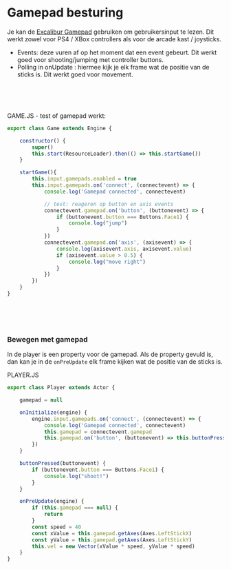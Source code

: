 # Gamepad besturing

Je kan de [Excalibur Gamepad](https://excaliburjs.com/docs/gamepad) gebruiken om gebruikersinput te lezen. Dit werkt zowel voor PS4 / XBox controllers als voor de arcade kast / joysticks.

- Events: deze vuren af op het moment dat een event gebeurt. Dit werkt goed voor shooting/jumping met controller buttons.
- Polling in onUpdate : hiermee kijk je elk frame wat de positie van de sticks is. Dit werkt goed voor movement.

<br><br><br>

GAME.JS - test of gamepad werkt:

```javascript
export class Game extends Engine {

    constructor() {
        super()
        this.start(ResourceLoader).then(() => this.startGame())
    }

    startGame(){
        this.input.gamepads.enabled = true
        this.input.gamepads.on('connect', (connectevent) => {
            console.log('Gamepad connected', connectevent)

            // test: reageren op button en axis events
            connectevent.gamepad.on('button', (buttonevent) => {
                if (buttonevent.button === Buttons.Face1) {
                    console.log("jump")
                }
            })
            connectevent.gamepad.on('axis', (axisevent) => {
                console.log(axisevent.axis, axisevent.value)
                if (axisevent.value > 0.5) {
                    console.log("move right")
                }
            })
        })
    }
}
```

<br><br><br>

### Bewegen met gamepad

In de player is een property voor de gamepad. Als de property gevuld is, dan kan je in de `onPreUpdate` elk frame kijken wat de positie van de sticks is.

PLAYER.JS

```javascript
export class Player extends Actor {

    gamepad = null

    onInitialize(engine) {
        engine.input.gamepads.on('connect', (connectevent) => {
            console.log('Gamepad connected', connectevent)
            this.gamepad = connectevent.gamepad
            this.gamepad.on('button', (buttonevent) => this.buttonPressed(buttonevent))
        })
    }

    buttonPressed(buttonevent) {
        if (buttonevent.button === Buttons.Face1) {
            console.log("shoot!")
        }
    }

    onPreUpdate(engine) {
        if (this.gamepad === null) {
            return
        }
        const speed = 40
        const xValue = this.gamepad.getAxes(Axes.LeftStickX)
        const yValue = this.gamepad.getAxes(Axes.LeftStickY)
        this.vel = new Vector(xValue * speed, yValue * speed)
    }
}
```

<br>
<Br>
<br>